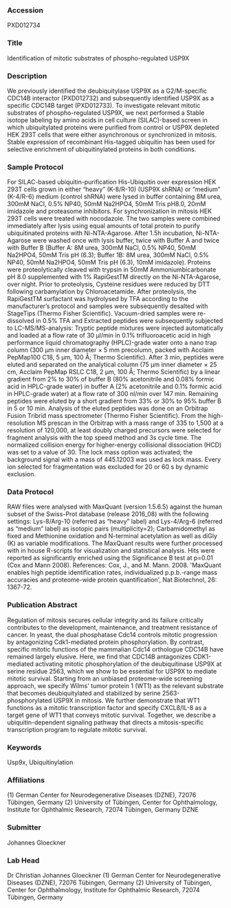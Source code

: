 ### Accession
PXD012734

### Title
Identification of mitotic substrates of phospho-regulated USP9X

### Description
We previously identified the deubiquitylase USP9X as a G2/M-specific CDC14B interactor (PXD012732) and subsequently identified USP9X as a specific CDC14B target (PXD012733). To investigate relevant mitotic substrates of phospho-regulated USP9X, we next performed a Stable isotope labeling by amino acids in cell culture (SILAC)-based screen in which ubiquitylated proteins were purified from control or USP9X depleted HEK 293T cells that were either asynchronous or synchronized in mitosis. Stable expression of recombinant His-tagged ubiquitin has been used for selective enrichment of ubiquitinylated proteins in both conditions.

### Sample Protocol
For SILAC-based ubiquitin-purification His-Ubiquitin over expression HEK 293T cells grown in either “heavy” (K-8/R-10) (USP9X shRNA) or “medium” (K-4/R-6) medium (control shRNA) were lysed in buffer containing 8M urea, 300mM NaCl, 0.5% NP40, 50mM Na2HPO4, 50mM Tris pH8.0, 20mM imidazole and proteasome inhibitors. For synchronization in mitosis HEK 293T cells were treated with nocodazole. The two samples were combined immediately after lysis using equal amounts of total protein to purify ubiquitinated proteins with Ni-NTA-Agarose. After 1.5h incubation, Ni-NTA-Agarose were washed once with lysis buffer, twice with Buffer A and twice with Buffer B (Buffer A: 8M urea, 300mM NaCl, 0.5% NP40, 50mM Na2HPO4, 50mM Tris pH (6.3); Buffer 1B: 8M urea, 300mM NaCl, 0.5% NP40, 50mM Na2HPO4, 50mM Tris pH (6.3), 10mM imidazole). Proteins were proteolytically cleaved with trypsin in 50mM Ammoniumbicarbonate pH 8.0 supplemented with 1% RapiGestTM directly on the Ni-NTA-Agarose, over night. Prior to proteolysis, Cysteine residues were reduced by DTT following carbamylation by Chloroacetamide. After proteolysis, the RapiGestTM surfactant was hydrolysed by TFA according to the manufacturer’s protocol and samples were subsequently desalted with StageTips (Thermo Fisher Scientific). Vacuum-dried samples were re-dissolved in 0.5% TFA and Extracted peptides were subsequently subjected to LC-MS/MS-analysis:  Tryptic peptide mixtures were injected automatically and loaded at a flow rate of 30 μl/min in 0.1% trifluoroacetic acid in high performance liquid chromatography (HPLC)-grade water onto a nano trap column (300 μm inner diameter × 5 mm precolumn, packed with Acclaim PepMap100 C18, 5 μm, 100 Å; Thermo Scientific). After 3 min, peptides were eluted and separated on the analytical column (75 μm inner diameter × 25 cm, Acclaim PepMap RSLC C18, 2 μm, 100 Å; Thermo Scientific) by a linear gradient from 2% to 30% of buffer B (80% acetonitrile and 0.08% formic acid in HPLC-grade water) in buffer A (2% acetonitrile and 0.1% formic acid in HPLC-grade water) at a flow rate of 300 nl/min over 147 min. Remaining peptides were eluted by a short gradient from 33% or 30% to 95% buffer B in 5 or 10 min. Analysis of the eluted peptides was done on an Orbitrap Fusion Tribrid mass spectrometer (Thermo Fisher Scientific). From the high-resolution MS prescan in the Orbitrap with a mass range of 335 to 1,500 at a resolution of 120,000, at least doubly charged precursors were selected for fragment analysis with the top speed method and 3s cycle time. The normalized collision energy for higher-energy collisional dissociation (HCD) was set to a value of 30. The lock mass option was activated; the background signal with a mass of 445.12003 was used as lock mass. Every ion selected for fragmentation was excluded for 20 or 60 s by dynamic exclusion.

### Data Protocol
RAW files were analysed with MaxQuant (version 1.5.6.5) against the human subset of the Swiss-Prot database (release 2016_08) with the following settings: Lys-8/Arg-10 (referred as “heavy” label) and Lys-4/Arg-6 (referred as “medium” label) as isotopic pairs (multiplicity=2); Carbamidomethyl as fixed and Methionine oxidation and N-terminal acetylation as well as diGly (K) as variable modifications. The MaxQuant results were further processed with in house R-scripts for visualization and statistical analysis. Hits were reported as significantly enriched using the Significance B test at p=0.01 (Cox and Mann 2008).   References: Cox, J., and M. Mann. 2008. 'MaxQuant enables high peptide identification rates, individualized p.p.b.-range mass accuracies and proteome-wide protein quantification', Nat Biotechnol, 26: 1367-72.

### Publication Abstract
Regulation of mitosis secures cellular integrity and its failure critically contributes to the development, maintenance, and treatment resistance of cancer. In yeast, the dual phosphatase Cdc14 controls mitotic progression by antagonizing Cdk1-mediated protein phosphorylation. By contrast, specific mitotic functions of the mammalian Cdc14 orthologue CDC14B have remained largely elusive. Here, we find that CDC14B antagonizes CDK1-mediated activating mitotic phosphorylation of the deubiquitinase USP9X at serine residue 2563, which we show to be essential for USP9X to mediate mitotic survival. Starting from an unbiased proteome-wide screening approach, we specify Wilms' tumor protein 1 (WT1) as the relevant substrate that becomes deubiquitylated and stabilized by serine 2563-phosphorylated USP9X in mitosis. We further demonstrate that WT1 functions as a mitotic transcription factor and specify CXCL8/IL-8 as a target gene of WT1 that conveys mitotic survival. Together, we describe a ubiquitin-dependent signaling pathway that directs a mitosis-specific transcription program to regulate mitotic survival.

### Keywords
Usp9x, Ubiquitinylation

### Affiliations
(1) German Center for Neurodegenerative Diseases (DZNE), 72076 Tübingen, Germany (2) University of Tübingen, Center for Ophthalmology, Institute for Ophthalmic Research, 72074 Tübingen, Germany
DZNE

### Submitter
Johannes Gloeckner

### Lab Head
Dr Christian Johannes Gloeckner
(1) German Center for Neurodegenerative Diseases (DZNE), 72076 Tübingen, Germany (2) University of Tübingen, Center for Ophthalmology, Institute for Ophthalmic Research, 72074 Tübingen, Germany


